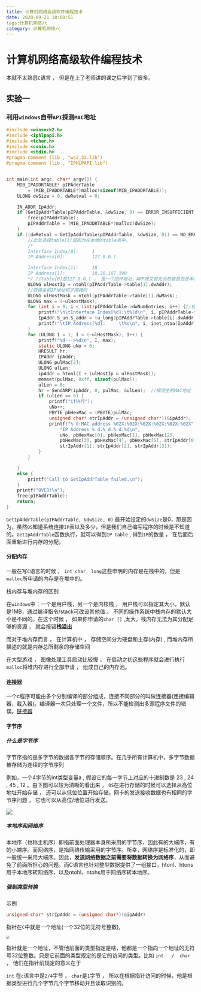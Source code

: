 ```yaml
---
title: 计算机网络高级软件编程技术
date: 2020-09-21 18:00:51
tags:计算机网络/c
category: 计算机网络/c
---
```


# 计算机网络高级软件编程技术

本就不太熟悉`C`语言 ， 但是在上了老师讲的课之后学到了很多。

## 实验一

###  利用`windows`自带`API`探测`MAC`地址

```c
#include <winsock2.h>
#include <iphlpapi.h>
#include <tchar.h>
#include <conio.h>
#include <stdio.h>
#pragma comment (lib , "ws2_32.lib")
#pragma comment (lib , "IPHLPAPI.lib")


int main(int argc, char* argv[]) {
    MIB_IPADDRTABLE* pIPAddrTable 
        = (MIB_IPADDRTABLE*)malloc(sizeof(MIB_IPADDRTABLE));
    ULONG dwSize = 0, dwRetval = 0;

    IN_ADDR IpAddr;
    if (GetIpAddrTable(pIPAddrTable, &dwSize, 0) == ERROR_INSUFFICIENT_BUFFER) {
        free(pIPAddrTable);
        pIPAddrTable = (MIB_IPADDRTABLE*)malloc(dwSize);
    }
    if ((dwRetval = GetIpAddrTable(pIPAddrTable, &dwSize, 0)) == NO_ERROR) {
        //此处选择table[1]是因为在本地的table表中，
        /*
        Interface Index[0]:     1
        IP Address[0]:          127.0.0.1

        Interface Index[1]:     18
        IP Address[1]:          10.20.187.190
        */ //table[0]是127.0.0.1 ， 是一个回环地址，ARP报文首先会检查是否是本机的IP，是的话就直接丢弃
        ULONG ulHostIp = ntohl(pIPAddrTable->table[1].dwAddr);
        //获得主机IP地址和子网掩码
        ULONG ulHostMask = ntohl(pIPAddrTable->table[1].dwMask);
        ULONG max = (~ulHostMask);
        for (int i = 0; i < (int)pIPAddrTable->dwNumEntries; i++) {//枚举本地的ip table
            printf("\n\tInterface Index[%d]:\t%ld\n", i, pIPAddrTable->table[i].dwIndex);
            IpAddr.S_un.S_addr = (u_long)pIPAddrTable->table[i].dwAddr;
            printf("\tIP Address[%d]:     \t%s\n", i, inet_ntoa(IpAddr));
        }
		for (ULONG I = 1; I < (~ulHostMask); I++) {
		    printf("%d--->%d\n", I, max);
		    static ULONG uNo = 0;
		    HRESULT hr;
            IPAddr ipAddr;
		    ULONG pulMac[2];
		    ULONG ulLen;
		    ipAddr = htonl(I + (ulHostIp & ulHostMask));
		    memset(pulMac, 0xff, sizeof(pulMac));
		    ulLen = 6;
		    hr = SendARP(ipAddr, 0, pulMac, &ulLen);  //探测主机MAC地址
		    if (ulLen == 6) {
                printf("if执行");
		        uNo++;
		        PBYTE pbHexMac = (PBYTE)pulMac;
		        unsigned char* strIpAddr = (unsigned char*)(&ipAddr);
		        printf("% d:MAC address %02X:%02X:%02X:%02X:%02X:%02X"
		            "IP Address % d.% d.% d.%d\n",
		            uNo, pbHexMac[0], pbHexMac[1], pbHexMac[2],
		            pbHexMac[3], pbHexMac[4], pbHexMac[5], strIpAddr[0],
		            strIpAddr[1], strIpAddr[2], strIpAddr[3]);
		    }
		}

    }
    else {
        printf("Call to GetIpAddrTable failed.\n");
    }
    printf("OVER!\n");
    free(pIPAddrTable);
    return;
}
```

`GetIpAddrTable(pIPAddrTable, &dwSize, 0)` 最开始设定的`dwSize`是0，那是因为，虽然`OS`知道系统连接`IP`表以及多少，但是我们自己编写程序的时候是不知道的。`GetIpAddrTable`函数执行，就可以得到`IP table` , 得到`IP`的数量 ， 在后面后面重新进行内存的分配。

#### 分配内存

一般在写`C`语言的时候 ， `int char  long`这些申明的内存是在栈中的，但是`malloc`所申请的内存是在堆中的。

栈内存与堆内存的区别

在`windows`中：一个是用户栈，另一个是内核栈 ， 用户栈可以指定其大小，默认是1MB，通过编译指令/stack可改设其他值 。 不同的操作系统中栈内存的默认大小是不同的。在这个时候 ， 如果你申请的`char []` ,太大，栈内存无法为其分配足够的资源 ， 就会报错**栈溢出**

而对于堆内存而言 ， 在计算机中 ， 存储空间分为硬盘和主存(内存) , 而堆内存所描述的就是内存总所剩余的存储空间

在大型游戏 ， 图像处理工具启动比较慢 ， 在启动之初这些程序就会进行执行`malloc`将堆内存进行全部申请 ， 组成自己的内存池。

#### 连接器

一个c程序可能由多个分别编译的部分组成，连接不同部分的叫做连接器(连接编辑器，载入器)。编译器一次只处理一个文件，所以不能检测出多源程序文件的错误。[链接器](https://zhuanlan.zhihu.com/p/151872874)

#### 字节序

##### 什么是字节序

字节序指的是多字节的数据各字节的存储顺序。在几乎所有计算机中，多字节数据被存储为连续的字节序列

例如，一个4字节的int类型变量a , 假设它的每一字节上对应的十进制数是 23 , 24 , 45 , 12 。由下图可以较为清晰的看出来 ， `OS`在进行存储的时候可以选择从高位地址开始存储 ， 还可以从低位位置开始存储。网卡的发送接收数据也有相同的字节序问题 ， 它也可以从高位/地位进行发送。

![](E:\coding\myWebSite\source\_posts\计算机网络高级软件编程技术\字节序.png)

##### 本地序和网络序

本地序（也称主机序）即指前面处理器本身所采用的字节序，因此有的大端序，有的小端序。而网络序，是指网络传输采用的字节序。所幸，网络序是标准化的，即一般统一采用大端序。因此，**发送网络数据之前需要将数据转换为网络序**，从而避免了前面所担心的问题。而C语言也针对整型数据提供了一组接口，htonl、htons用于本地序转网络序，以及ntohl、ntohs用于网络序转本地序。

##### 强制类型转换

示例

```c
unsigned char* strIpAddr = (unsigned char*)(&ipAddr)
```

指针在`C`中就是一个地址(一个32位的无符号整数),

 <img src="E:\coding\myWebSite\source\_posts\计算机网络高级软件编程技术\强制类型转换.png" style="zoom:50%;" />

指针就是一个地址，不管他前面的类型指定是啥，他都是一个指向一个地址的无符号32位整数。只是它前面的类型规定的是它的访问的类型。比如 `int   /  char`  ， 他们在指针前规定的意义在于

`int` 在`c`语言中是`2/4`字节 ， `char`是`1`字节 ， 所以在根据指针访问的时候，他是根据类型进行几个字节几个字节移动并且读取识别的。



